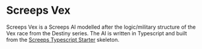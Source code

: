 # Screeps Vex

Screeps Vex is a Screeps AI modelled after the logic/military structure of the Vex race from the Destiny series.
The AI is written in Typescript and built from the [Screeps Typescript Starter](https://github.com/screepers/screeps-typescript-starter) skeleton.
